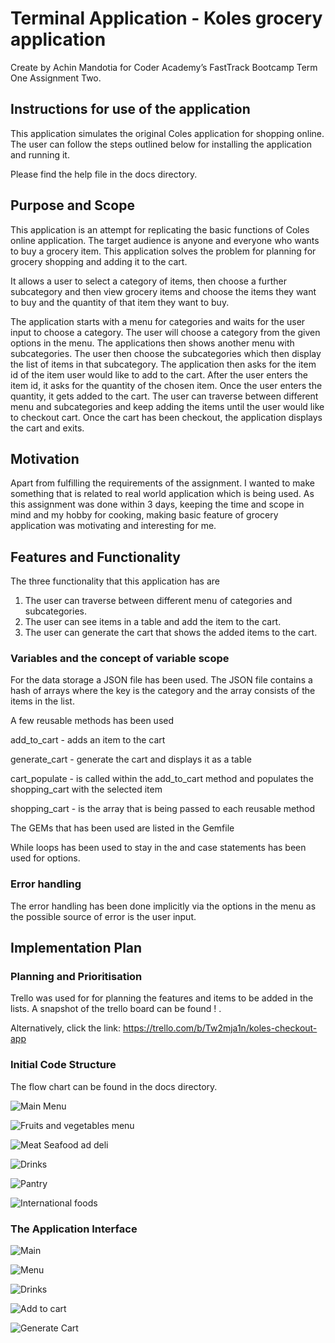 # Terminal Application - Koles grocery application

Create by Achin Mandotia for Coder Academy’s FastTrack Bootcamp Term One Assignment Two.

## Instructions for use of the application
This application simulates the original Coles application for shopping online. The user can follow the steps outlined below for installing the application and running it.

Please find the help file in the docs directory.

## Purpose and Scope 

This application is an attempt for replicating the basic functions of Coles online application. The target audience is anyone and everyone who wants to buy a grocery item.
This application solves the problem for planning for grocery shopping and adding it to the cart.

It allows a user to select a category of items, then choose a further subcategory and then view grocery items and choose the items they want to buy and the quantity of that item they want to buy.

The application starts with a menu for categories and waits for the user input to choose a category. The user will choose a category from the given options in the menu. The applications then shows another menu with subcategories. The user then choose the subcategories which then display the list of items in that subcategory. The application then asks for the item id of the item user would like to add to the cart. After the user enters the item id, it asks for the quantity of the chosen item. Once the user enters the quantity, it gets added to the cart.
The user can traverse between different menu and subcategories and keep adding the items until the user would like to checkout cart. Once the cart has been checkout, the application displays the cart and exits.

## Motivation
Apart from fulfilling the requirements of the assignment. I wanted to make something that is related to real world application which is being used. As this assignment was done within 3 days, keeping the time and scope in mind and my hobby for cooking, making basic feature of grocery application was motivating and interesting for me.

## Features and Functionality
The three functionality that this application has are

1. The user can traverse between different menu of categories and subcategories.
2. The user can see items in a table and add the item to the cart.
3. The user can generate the cart that shows the added items to the cart.

### Variables and the concept of variable scope
For the data storage a JSON file has been used. The JSON file contains a hash of arrays where the key is the category and the array consists of the items in the list.

A few reusable methods has been used

add_to_cart - adds an item to the cart

generate_cart - generate the cart and displays it as a table

cart_populate - is called within the add_to_cart method and populates the shopping_cart with the selected item

shopping_cart - is the array that is being passed to each reusable method

The GEMs that has been used are listed in the Gemfile

While loops has been used to stay in the and case statements has been used for options.

### Error handling
The error handling has been done implicitly via the options in the menu as the possible source of error is the user input.

## Implementation Plan

### Planning and Prioritisation

Trello was used for for planning the features and items to be added in the lists. A snapshot of the trello board can be found ! [ ](). 

Alternatively, click the link: 
https://trello.com/b/Tw2mja1n/koles-checkout-app

### Initial Code Structure
The flow chart can be found in the docs directory.

![Main Menu]()

![Fruits and vegetables menu]()

![Meat Seafood ad deli ]()

![Drinks]()

![Pantry]()

![International foods]()

### The Application Interface

![Main]()

![Menu]()

![Drinks]()

![Add to cart]()

![Generate Cart]()